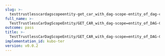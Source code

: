 ```yaml
---
slug: >-
  testtrustlesscardagscopeentity-get_car_with_dag-scope-entity_of_dag-cbor_with_links_(format-car)
full_name: >-
  TestTrustlessCarDagScopeEntity/GET_CAR_with_dag-scope=entity_of_DAG-CBOR_with_Links_(format=car)
outcome: pass
title: >-
  TestTrustlessCarDagScopeEntity/GET_CAR_with_dag-scope=entity_of_DAG-CBOR_with_Links_(format=car)
implementation_id: kubo-ter
version: v0.0.2
---
```



